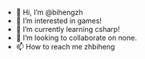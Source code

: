 - 👋 Hi, I’m @bihengzh
- 👀 I’m interested in games!
- 🌱 I’m currently learning csharp!
- 💞️ I’m looking to collaborate on none.
- 📫 How to reach me zhbiheng

<!---
bihengzh/bihengzh is a ✨ special ✨ repository because its `README.md` (this file) appears on your GitHub profile.
You can click the Preview link to take a look at your changes.
--->
